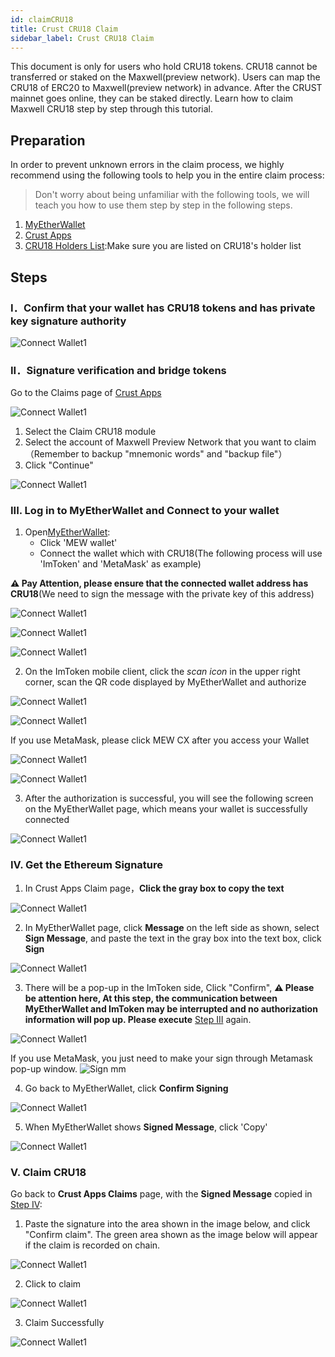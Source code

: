 ```yaml
---
id: claimCRU18
title: Crust CRU18 Claim
sidebar_label: Crust CRU18 Claim
---
```


This document is only for users who hold CRU18 tokens. CRU18 cannot be transferred or staked on the Maxwell(preview network). Users can map the CRU18 of ERC20 to Maxwell(preview network) in advance. After the CRUST mainnet goes online, they can be staked directly. Learn how to claim Maxwell CRU18 step by step through this tutorial.

## Preparation

In order to prevent unknown errors in the claim process, we highly recommend using the following tools to help you in the entire claim process:

> Don't worry about being unfamiliar with the following tools, we will teach you how to use them step by step in the following steps.

1. [MyEtherWallet](https://www.myetherwallet.com/interface/dashboard)
2. [Crust Apps](https://apps.crust.network/)
3. [CRU18 Holders List](https://etherscan.io/token/0x655ad6cc3cf6bdccab3fa286cb328f3bce9a3e38#balances):Make sure you are listed on CRU18's holder list

## Steps

### I．Confirm that your wallet has CRU18 tokens and has private key signature authority

![Connect Wallet1](assets/claimcru18/1checkcru18.jpg)

### II．Signature verification and bridge tokens

Go to the Claims page of [Crust Apps](https://apps.crust.network/#/claims)

![Connect Wallet1](assets/claimcru18/2claimtokens.jpg)

1. Select the Claim CRU18 module
2. Select the account of Maxwell Preview Network that you want to claim（Remember to backup "mnemonic words" and "backup file"）
3. Click "Continue"

![Connect Wallet1](assets/claimcru18/3claimtokens.jpg)

### III. Log in to MyEtherWallet and Connect to your wallet

1. Open[MyEtherWallet](https://www.myetherwallet.com/access-my-wallet):
    - Click 'MEW wallet'
    - Connect the wallet which with CRU18(The following process will use 'ImToken' and 'MetaMask' as example)

**⚠️ Pay Attention, please ensure that the connected wallet address has CRU18**(We need to sign the message with the private key of this address)

![Connect Wallet1](assets/claimcru18/4myetherwallet.jpg)

![Connect Wallet1](assets/claimcru18/5myetherwallet.jpg)

![Connect Wallet1](assets/claimcru18/6myetherwallet.jpg)

2. On the ImToken mobile client, click the *scan icon* in the upper right corner, scan the QR code displayed by MyEtherWallet and authorize

![Connect Wallet1](assets/claimcru18/7mytokenscan.jpg)

![Connect Wallet1](assets/claimcru18/8confirmwallet.jpg)

If you use MetaMask, please click MEW CX after you access your Wallet

![Connect Wallet1](assets/claimcru18/metamask1.jpg)

![Connect Wallet1](assets/claimcru18/metamask2.jpg)

3. After the authorization is successful, you will see the following screen on the MyEtherWallet page, which means your wallet is successfully connected

![Connect Wallet1](assets/claimcru18/metamask3.jpg)

### IV. Get the Ethereum Signature

1. In Crust Apps Claim page，**Click the gray box to copy the text**

![Connect Wallet1](assets/claimcru18/9copy.jpg)

2. In MyEtherWallet page, click **Message** on the left side as shown, select **Sign Message**, and paste the text in the gray box into the text box, click **Sign**

![Connect Wallet1](assets/claimcru18/10copysignmessage.jpg)

3. There will be a pop-up in the ImToken side, Click "Confirm", **⚠️ Please be attention here, At this step, the communication between MyEtherWallet and ImToken may be interrupted and no authorization information will pop up. Please execute** [Step III](#iii-log-in-to-myetherwallet-and-connect-to-your-wallet) again.

![Connect Wallet1](assets/claimcru18/11confirmsign.jpg)

If you use MetaMask, you just need to make your sign through Metamask pop-up window.
![Sign mm](https://crust-data.oss-cn-shanghai.aliyuncs.com/wiki/general/mm_sig.jpg)

4. Go back to MyEtherWallet, click **Confirm Signing**

![Connect Wallet1](assets/claimcru18/12confirmmessage.jpg)

5. When MyEtherWallet shows **Signed Message**, click 'Copy'

![Connect Wallet1](assets/claimcru18/13copysignedmessage.jpg)

### V. Claim CRU18

Go back to **Crust Apps Claims** page, with the **Signed Message** copied in [Step IV](#iv-get-the-ethereum-signature):

1. Paste the signature into the area shown in the image below, and click "Confirm claim". The green area shown as the image below will appear if the claim is recorded on chain.

![Connect Wallet1](assets/claimcru18/14claim.jpg)

2. Click to claim

![Connect Wallet1](assets/claimcru18/15submit.jpg)

3. Claim Successfully

![Connect Wallet1](assets/claimcru18/16checkdone.jpg)

